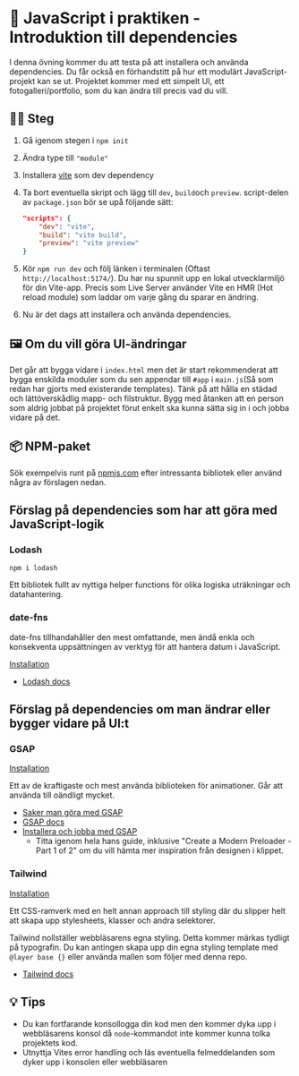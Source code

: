 # 🤖 JavaScript i praktiken - Introduktion till dependencies

I denna övning kommer du att testa på att installera och använda dependencies. Du får också en förhandstitt på hur ett modulärt JavaScript-projekt kan se ut. Projektet kommer med ett simpelt UI, ett fotogalleri/portfolio, som du kan ändra till precis vad du vill.

## 👩‍💻 Steg

1. Gå igenom stegen i `npm init`
2. Ändra type till `"module"`
3. Installera [vite](https://www.npmjs.com/package/vite) som dev dependency
4. Ta bort eventuella skript och lägg till `dev`, `build`och `preview`. script-delen av `package.json` bör se upå följande sätt:

   ```json
   "scripts": {
       "dev": "vite",
       "build": "vite build",
       "preview": "vite preview"
   }
   ```

5. Kör `npm run dev` och följ länken i terminalen (Oftast `http://localhost:5174/`). Du har nu spunnit upp en lokal utvecklarmiljö för din Vite-app. Precis som Live Server använder Vite en HMR (Hot reload module) som laddar om varje gång du sparar en ändring.
6. Nu är det dags att installera och använda dependencies.

## 🖼️ Om du vill göra UI-ändringar

Det går att bygga vidare i `index.html` men det är start rekommenderat att bygga enskilda moduler som du sen appendar till `#app` i `main.js`(Så som redan har gjorts med existerande templates). Tänk på att hålla en städad och lättöverskådlig mapp- och filstruktur. Bygg med åtanken att en person som aldrig jobbat på projektet förut enkelt ska kunna sätta sig in i och jobba vidare på det.

## 📦 NPM-paket

Sök exempelvis runt på [npmjs.com](https://npmjs.com) efter intressanta bibliotek eller använd några av förslagen nedan.

## Förslag på dependencies som har att göra med JavaScript-logik

### Lodash

`npm i lodash`

Ett bibliotek fullt av nyttiga helper functions för olika logiska uträkningar och datahantering.

### date-fns

date-fns tillhandahåller den mest omfattande, men ändå enkla och konsekventa uppsättningen av verktyg för att hantera datum i JavaScript.

[Installation](https://www.npmjs.com/package/date-fns)

- [Lodash docs](http://lodash.com/docs/4.17.15)

## Förslag på dependencies om man ändrar eller bygger vidare på UI:t

### GSAP

[Installation](https://gsap.com/docs/v3/Installation/)

Ett av de kraftigaste och mest använda biblioteken för animationer. Går att använda till oändligt mycket.

- [Saker man göra med GSAP](https://www.youtube.com/shorts/j2ds9beIs6I)
- [GSAP docs](https://gsap.com/docs/v3/)
- [Installera och jobba med GSAP](https://youtu.be/6ZOWIEu9p_E?si=4Tm0iZFYknsWIXgn&t=101)
  - Titta igenom hela hans guide, inklusive "Create a Modern Preloader - Part 1 of 2" om du vill hämta mer inspiration från designen i klippet.

### Tailwind

[Installation](https://tailwindcss.com/docs/installation/using-vite)

Ett CSS-ramverk med en helt annan approach till styling där du slipper helt att skapa upp stylesheets, klasser och andra selektorer.

Tailwind nollställer webbläsarens egna styling. Detta kommer märkas tydligt på typografin. Du kan antingen skapa upp din egna styling template med `@layer base {}` eller använda mallen som följer med denna repo.

- [Tailwind docs](https://tailwindcss.com/docs/installation/using-vite)

## 💡 Tips

- Du kan fortfarande konsollogga din kod men den kommer dyka upp i webbläsarens konsol då `node`-kommandot inte kommer kunna tolka projektets kod.
- Utnyttja Vites error handling och läs eventuella felmeddelanden som dyker upp i konsolen eller webbläsaren

